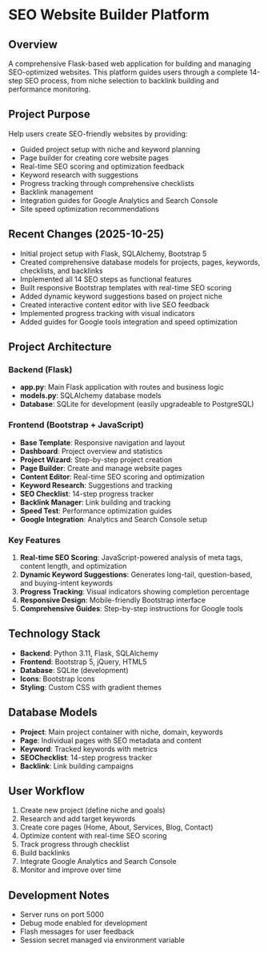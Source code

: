 # SEO Website Builder Platform

## Overview
A comprehensive Flask-based web application for building and managing SEO-optimized websites. This platform guides users through a complete 14-step SEO process, from niche selection to backlink building and performance monitoring.

## Project Purpose
Help users create SEO-friendly websites by providing:
- Guided project setup with niche and keyword planning
- Page builder for creating core website pages
- Real-time SEO scoring and optimization feedback
- Keyword research with suggestions
- Progress tracking through comprehensive checklists
- Backlink management
- Integration guides for Google Analytics and Search Console
- Site speed optimization recommendations

## Recent Changes (2025-10-25)
- Initial project setup with Flask, SQLAlchemy, Bootstrap 5
- Created comprehensive database models for projects, pages, keywords, checklists, and backlinks
- Implemented all 14 SEO steps as functional features
- Built responsive Bootstrap templates with real-time SEO scoring
- Added dynamic keyword suggestions based on project niche
- Created interactive content editor with live SEO feedback
- Implemented progress tracking with visual indicators
- Added guides for Google tools integration and speed optimization

## Project Architecture

### Backend (Flask)
- **app.py**: Main Flask application with routes and business logic
- **models.py**: SQLAlchemy database models
- **Database**: SQLite for development (easily upgradeable to PostgreSQL)

### Frontend (Bootstrap + JavaScript)
- **Base Template**: Responsive navigation and layout
- **Dashboard**: Project overview and statistics
- **Project Wizard**: Step-by-step project creation
- **Page Builder**: Create and manage website pages
- **Content Editor**: Real-time SEO scoring and optimization
- **Keyword Research**: Suggestions and tracking
- **SEO Checklist**: 14-step progress tracker
- **Backlink Manager**: Link building and tracking
- **Speed Test**: Performance optimization guides
- **Google Integration**: Analytics and Search Console setup

### Key Features
1. **Real-time SEO Scoring**: JavaScript-powered analysis of meta tags, content length, and optimization
2. **Dynamic Keyword Suggestions**: Generates long-tail, question-based, and buying-intent keywords
3. **Progress Tracking**: Visual indicators showing completion percentage
4. **Responsive Design**: Mobile-friendly Bootstrap interface
5. **Comprehensive Guides**: Step-by-step instructions for Google tools

## Technology Stack
- **Backend**: Python 3.11, Flask, SQLAlchemy
- **Frontend**: Bootstrap 5, jQuery, HTML5
- **Database**: SQLite (development)
- **Icons**: Bootstrap Icons
- **Styling**: Custom CSS with gradient themes

## Database Models
- **Project**: Main project container with niche, domain, keywords
- **Page**: Individual pages with SEO metadata and content
- **Keyword**: Tracked keywords with metrics
- **SEOChecklist**: 14-step progress tracker
- **Backlink**: Link building campaigns

## User Workflow
1. Create new project (define niche and goals)
2. Research and add target keywords
3. Create core pages (Home, About, Services, Blog, Contact)
4. Optimize content with real-time SEO scoring
5. Track progress through checklist
6. Build backlinks
7. Integrate Google Analytics and Search Console
8. Monitor and improve over time

## Development Notes
- Server runs on port 5000
- Debug mode enabled for development
- Flash messages for user feedback
- Session secret managed via environment variable
